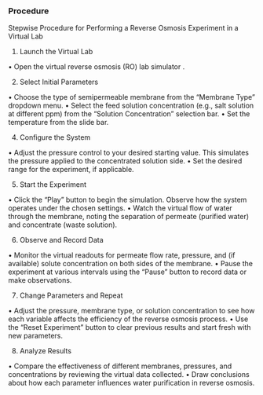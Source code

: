 ### Procedure
Stepwise Procedure for Performing a Reverse Osmosis Experiment in a Virtual Lab
1. Launch the Virtual Lab

  • Open the virtual reverse osmosis (RO) lab simulator .

2. Select Initial Parameters

  • Choose the type of semipermeable membrane from the “Membrane Type” dropdown menu.
  • Select the feed solution concentration (e.g., salt solution at different ppm) from the “Solution Concentration” selection bar.
  • Set the temperature from the slide bar.

4. Configure the System

  • Adjust the pressure control to your desired starting value. This simulates the pressure applied to the concentrated solution side.
  • Set the desired range for the experiment, if applicable.

5. Start the Experiment

  • Click the “Play” button to begin the simulation. Observe how the system operates under the chosen settings.
  • Watch the virtual flow of water through the membrane, noting the separation of permeate (purified water) and concentrate (waste solution).

6. Observe and Record Data

  • Monitor the virtual readouts for permeate flow rate, pressure, and (if available) solute concentration on both sides of the membrane.
  • Pause the experiment at various intervals using the “Pause” button to record data or make observations.

7. Change Parameters and Repeat

  • Adjust the pressure, membrane type, or solution concentration to see how each variable affects the efficiency of the reverse osmosis process.
  • Use the “Reset Experiment” button to clear previous results and start fresh with new parameters.

8. Analyze Results

  • Compare the effectiveness of different membranes, pressures, and concentrations by reviewing the virtual data collected.
  • Draw conclusions about how each parameter influences water purification in reverse osmosis.
